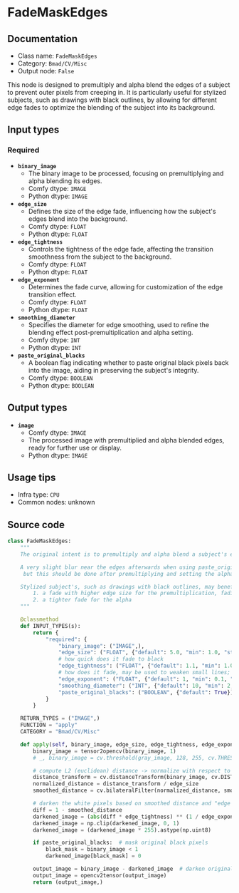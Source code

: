 # FadeMaskEdges
## Documentation
- Class name: `FadeMaskEdges`
- Category: `Bmad/CV/Misc`
- Output node: `False`

This node is designed to premultiply and alpha blend the edges of a subject to prevent outer pixels from creeping in. It is particularly useful for stylized subjects, such as drawings with black outlines, by allowing for different edge fades to optimize the blending of the subject into its background.
## Input types
### Required
- **`binary_image`**
    - The binary image to be processed, focusing on premultiplying and alpha blending its edges.
    - Comfy dtype: `IMAGE`
    - Python dtype: `IMAGE`
- **`edge_size`**
    - Defines the size of the edge fade, influencing how the subject's edges blend into the background.
    - Comfy dtype: `FLOAT`
    - Python dtype: `FLOAT`
- **`edge_tightness`**
    - Controls the tightness of the edge fade, affecting the transition smoothness from the subject to the background.
    - Comfy dtype: `FLOAT`
    - Python dtype: `FLOAT`
- **`edge_exponent`**
    - Determines the fade curve, allowing for customization of the edge transition effect.
    - Comfy dtype: `FLOAT`
    - Python dtype: `FLOAT`
- **`smoothing_diameter`**
    - Specifies the diameter for edge smoothing, used to refine the blending effect post-premultiplication and alpha setting.
    - Comfy dtype: `INT`
    - Python dtype: `INT`
- **`paste_original_blacks`**
    - A boolean flag indicating whether to paste original black pixels back into the image, aiding in preserving the subject's integrity.
    - Comfy dtype: `BOOLEAN`
    - Python dtype: `BOOLEAN`
## Output types
- **`image`**
    - Comfy dtype: `IMAGE`
    - The processed image with premultiplied and alpha blended edges, ready for further use or display.
    - Python dtype: `IMAGE`
## Usage tips
- Infra type: `CPU`
- Common nodes: unknown


## Source code
```python
class FadeMaskEdges:
    """
    The original intent is to premultiply and alpha blend a subject's edges to avoid outer pixels creeping in.

    A very slight blur near the edges afterwards when using paste_original_blacks and low tightness may be required,
     but this should be done after premultiplying and setting the alpha.

    Stylized subject's, such as drawings with black outlines, may benefit from using different 2 edge fades:
        1. a fade with higher edge size for the premultiplication, fading the subject into blackness
        2. a tighter fade for the alpha
    """

    @classmethod
    def INPUT_TYPES(s):
        return {
            "required": {
                "binary_image": ("IMAGE",),
                "edge_size": ("FLOAT", {"default": 5.0, "min": 1.0, "step": 1.0}),
                # how quick does it fade to black
                "edge_tightness": ("FLOAT", {"default": 1.1, "min": 1.0, "max": 10.0, "step": 0.05}),
                # how does it fade, may be used to weaken small lines; 1 = linear transition
                "edge_exponent": ("FLOAT", {"default": 1, "min": 0.1, "max": 10.0, "step": 0.1}),
                "smoothing_diameter": ("INT", {"default": 10, "min": 2, "max": 256, "step": 1}),
                "paste_original_blacks": ("BOOLEAN", {"default": True})
            }
        }

    RETURN_TYPES = ("IMAGE",)
    FUNCTION = "apply"
    CATEGORY = "Bmad/CV/Misc"

    def apply(self, binary_image, edge_size, edge_tightness, edge_exponent, smoothing_diameter, paste_original_blacks):
        binary_image = tensor2opencv(binary_image, 1)
        # _, binary_image = cv.threshold(gray_image, 128, 255, cv.THRESH_BINARY) # suppose it's already binary

        # compute L2 (euclidean) distance -> normalize with respect to edge size -> smooth
        distance_transform = cv.distanceTransform(binary_image, cv.DIST_L2, cv.DIST_MASK_3)
        normalized_distance = distance_transform / edge_size
        smoothed_distance = cv.bilateralFilter(normalized_distance, smoothing_diameter, 75, 75)

        # darken the white pixels based on smoothed distance and "edge tightness"
        diff = 1 - smoothed_distance
        darkened_image = (abs(diff * edge_tightness) ** (1 / edge_exponent)) * np.sign(diff)
        darkened_image = np.clip(darkened_image, 0, 1)
        darkened_image = (darkened_image * 255).astype(np.uint8)

        if paste_original_blacks:  # mask original black pixels
            black_mask = binary_image < 1
            darkened_image[black_mask] = 0

        output_image = binary_image - darkened_image  # darken original image
        output_image = opencv2tensor(output_image)
        return (output_image,)

```
